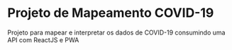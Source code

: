 # Projeto de Mapeamento COVID-19

Projeto para mapear e interpretar os dados de COVID-19 consumindo uma API com ReactJS e PWA

